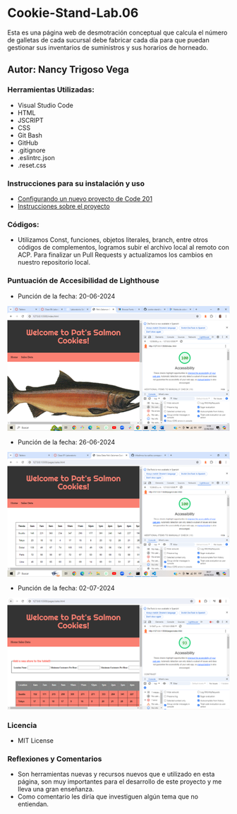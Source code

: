 # Cookie-Stand-Lab.06

Esta es una página web de desmotración conceptual que calcula el número de galletas de cada sucursal debe fabricar cada día para que puedan gestionar sus inventarios de suministros y sus horarios de horneado. 

## Autor: Nancy Trigoso Vega

### Herramientas Utilizadas:

* Visual Studio Code
* HTML
* JSCRIPT
* CSS
* Git Bash
* GitHub
* .gitignore
* .eslintrc.json
* .reset.css

### Instrucciones para su instalación y uso

* [Configurando un nuevo proyecto de Code 201](https://entertechschool.github.io/code-201-guide/curriculum/class-02/project-setup)
* [Instrucciones sobre el proyecto](https://entertechschool.github.io/code-201-guide/curriculum/class-06/lab/)

### Códigos:

* Utilizamos Const, funciones, objetos literales, branch, entre otros códigos de complementos, logramos subir el archivo local al remoto con ACP. Para finalizar un Pull Requests y actualizamos los cambios en nuestro repositorio local.

### Puntuación de Accesibilidad de Lighthouse


+ Punción de la fecha: 20-06-2024

<img alt="puntaje01" src="/img/puntaje01.png">

+ Punción de la fecha: 26-06-2024

<img alt="puntaje2" src="/img/Lab07.PNG">

+ Punción de la fecha: 02-07-2024

<img alt="puntaje2" src="/img/Lab09.PNG">

### Licencia 

* MIT License
  
### Reflexiones y Comentarios

* Son herramientas nuevas y recursos nuevos que e utilizado en esta página, son muy importantes para el desarrollo de este proyecto y me lleva una gran enseñanza.
* Como comentario les diría que investiguen algún tema que no entiendan.

